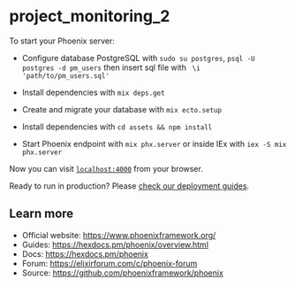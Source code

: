 # project_monitoring_2

To start your Phoenix server:

- Configure database PostgreSQL with `sudo su postgres`, `psql -U postgres -d pm_users` then insert sql file with ` \i 'path/to/pm_users.sql'`

- Install dependencies with `mix deps.get`
- Create and migrate your database with `mix ecto.setup`
- Install dependencies with `cd assets && npm install`
- Start Phoenix endpoint with `mix phx.server` or inside IEx with `iex -S mix phx.server`

Now you can visit [`localhost:4000`](http://localhost:4000) from your browser.

Ready to run in production? Please [check our deployment guides](https://hexdocs.pm/phoenix/deployment.html).

## Learn more

- Official website: https://www.phoenixframework.org/
- Guides: https://hexdocs.pm/phoenix/overview.html
- Docs: https://hexdocs.pm/phoenix
- Forum: https://elixirforum.com/c/phoenix-forum
- Source: https://github.com/phoenixframework/phoenix
